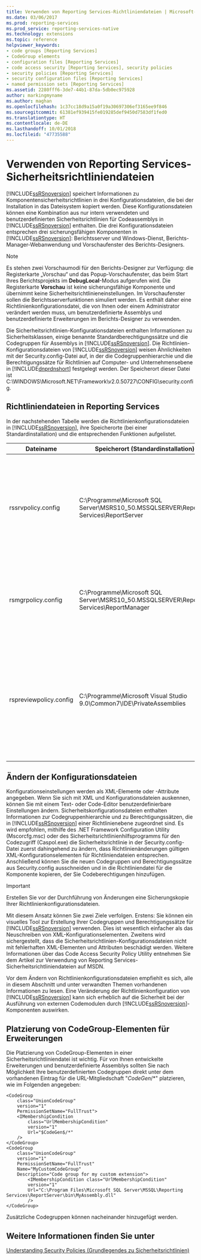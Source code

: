 ```yaml
---
title: Verwenden von Reporting Services-Richtliniendateien | Microsoft-Dokumentation
ms.date: 03/06/2017
ms.prod: reporting-services
ms.prod_service: reporting-services-native
ms.technology: extensions
ms.topic: reference
helpviewer_keywords:
- code groups [Reporting Services]
- CodeGroup elements
- configuration files [Reporting Services]
- code access security [Reporting Services], security policies
- security policies [Reporting Services]
- security configuration files [Reporting Services]
- named permission sets [Reporting Services]
ms.assetid: 2280fff6-3de7-44b1-87da-5db0ec975928
author: markingmyname
ms.author: maghan
ms.openlocfilehash: 1c37cc18d9a15a0f19a30697306ef3165ee9f846
ms.sourcegitcommit: 61381ef939415fe019285def9450d7583df1fed0
ms.translationtype: HT
ms.contentlocale: de-DE
ms.lasthandoff: 10/01/2018
ms.locfileid: "47735588"
---
```

# <a name="using-reporting-services-security-policy-files"></a>Verwenden von Reporting Services-Sicherheitsrichtliniendateien
  [!INCLUDE[ssRSnoversion](../../../includes/ssrsnoversion-md.md)] speichert Informationen zu Komponentensicherheitsrichtlinien in drei Konfigurationsdateien, die bei der Installation in das Dateisystem kopiert werden. Diese Konfigurationsdateien können eine Kombination aus nur intern verwendeten und benutzerdefinierten Sicherheitsrichtlinien für Codeassemblys in [!INCLUDE[ssRSnoversion](../../../includes/ssrsnoversion-md.md)] enthalten. Die drei Konfigurationsdateien entsprechen drei sicherungsfähigen Komponenten in [!INCLUDE[ssRSnoversion](../../../includes/ssrsnoversion-md.md)]: Berichtsserver und Windows-Dienst, Berichts-Manager-Webanwendung und Vorschaufenster des Berichts-Designers.  
  
> [!NOTE]  
>  Es stehen zwei Vorschaumodi für den Berichts-Designer zur Verfügung: die Registerkarte „Vorschau“ und das Popup-Vorschaufenster, das beim Start Ihres Berichtsprojekts im **DebugLocal**-Modus aufgerufen wird. Die Registerkarte **Vorschau** ist keine sicherungsfähige Komponente und übernimmt keine Sicherheitsrichtlinieneinstellungen. Im Vorschaufenster sollen die Berichtsserverfunktionen simuliert werden. Es enthält daher eine Richtlinienkonfigurationsdatei, die von Ihnen oder einem Administrator verändert werden muss, um benutzerdefinierte Assemblys und benutzerdefinierte Erweiterungen im Berichts-Designer zu verwenden.  
  
 Die Sicherheitsrichtlinien-Konfigurationsdateien enthalten Informationen zu Sicherheitsklassen, einige benannte Standardberechtigungssätze und die Codegruppen für Assemblys in [!INCLUDE[ssRSnoversion](../../../includes/ssrsnoversion-md.md)]. Die Richtlinien-Konfigurationsdateien von [!INCLUDE[ssRSnoversion](../../../includes/ssrsnoversion-md.md)] weisen Ähnlichkeiten mit der Security.config-Datei auf, in der die Codegruppenhierarchie und die Berechtigungssätze für Richtlinien auf Computer- und Unternehmensebene in [!INCLUDE[dnprdnshort](../../../includes/dnprdnshort-md.md)] festgelegt werden. Der Speicherort dieser Datei ist C:\WINDOWS\Microsoft.NET\Framework\v2.0.50727\CONFIG\security.config.  
  
## <a name="policy-files-in-reporting-services"></a>Richtliniendateien in Reporting Services  
 In der nachstehenden Tabelle werden die Richtlinienkonfigurationsdateien in [!INCLUDE[ssRSnoversion](../../../includes/ssrsnoversion-md.md)], ihre Speicherorte (bei einer Standardinstallation) und die entsprechenden Funktionen aufgelistet.  
  
|Dateiname|Speicherort (Standardinstallation)|und Beschreibung|  
|---------------|---------------------------------------|-----------------|  
|rssrvpolicy.config|C:\Programme\Microsoft SQL Server\MSRS10_50.MSSQLSERVER\Reporting Services\ReportServer|Die Berichtsserverrichtlinien-Konfigurationsdatei. Diese Sicherheitsrichtlinien wirken sich vorwiegend auf Berichtsausdrücke und benutzerdefinierte Assemblys aus, nachdem ein Bericht für einen Berichtsserver bereitgestellt wurde. Diese Richtliniendatei beeinflusst auch benutzerdefinierte Daten, Übermittlung, Rendering und Sicherheitserweiterungen, die für den Berichtsserver bereitgestellt wurden.|  
|rsmgrpolicy.config|C:\Programme\Microsoft SQL Server\MSRS10_50.MSSQLSERVER\Reporting Services\ReportManager|Richtlinienkonfigurationsdatei des Berichts-Managers. Diese Sicherheitsrichtlinien wirken sich auf alle Assemblys aus, die eine Erweiterung für den Berichts-Manager darstellen, wie zum Beispiel Abonnementbenutzeroberflächen-Erweiterungen für benutzerdefinierte Übermittlung.|  
|rspreviewpolicy.config|C:\Programme\Microsoft Visual Studio 9.0\Common7\IDE\PrivateAssemblies|Der Berichts-Designer enthält eine eigenständige Vorschaurichtlinien-Konfigurationsdatei. Diese Sicherheitsrichtlinien wirken sich auf Berichtsausdrücke und benutzerdefinierte Assemblys aus, die während der Vorschau und der Entwicklung in Berichten verwendet werden. Diese Richtlinien beeinflussen auch benutzerdefinierte Erweiterungen, z. B. Datenverarbeitungserweiterungen, die für den Berichts-Designer bereitgestellt werden.|  
  
## <a name="modifying-configuration-files"></a>Ändern der Konfigurationsdateien  
 Konfigurationseinstellungen werden als XML-Elemente oder -Attribute angegeben. Wenn Sie sich mit XML und Konfigurationsdateien auskennen, können Sie mit einem Text- oder Code-Editor benutzerdefinierbare Einstellungen ändern. Sicherheitskonfigurationsdateien enthalten Informationen zur Codegruppenhierarchie und zu Berechtigungssätzen, die in [!INCLUDE[ssRSnoversion](../../../includes/ssrsnoversion-md.md)] einer Richtlinienebene zugeordnet sind. Es wird empfohlen, mithilfe des .NET Framework Configuration Utility (Mscorcfg.msc) oder des Sicherheitsrichtlinienhilfsprogramms für den Codezugriff (Caspol.exe) die Sicherheitsrichtlinie in der Security.config-Datei zuerst dahingehend zu ändern, dass Richtlinienänderungen gültigen XML-Konfigurationselementen für Richtliniendateien entsprechen. Anschließend können Sie die neuen Codegruppen und Berechtigungssätze aus Security.config ausschneiden und in die Richtliniendatei für die Komponente kopieren, der Sie Codeberechtigungen hinzufügen.  
  
> [!IMPORTANT]  
>  Erstellen Sie vor der Durchführung von Änderungen eine Sicherungskopie Ihrer Richtlinienkonfigurationsdateien.  
  
 Mit diesem Ansatz können Sie zwei Ziele verfolgen. Erstens: Sie können ein visuelles Tool zur Erstellung Ihrer Codegruppen und Berechtigungssätze für [!INCLUDE[ssRSnoversion](../../../includes/ssrsnoversion-md.md)] verwenden. Dies ist wesentlich einfacher als das Neuschreiben von XML-Konfigurationselementen. Zweitens wird sichergestellt, dass die Sicherheitsrichtlinien-Konfigurationsdateien nicht mit fehlerhaften XML-Elementen und Attributen beschädigt werden. Weitere Informationen über das Code Access Security Policy Utility entnehmen Sie dem Artikel zur Verwendung von Reporting Services-Sicherheitsrichtliniendateien auf MSDN.  
  
 Vor dem Ändern von Richtlinienkonfigurationsdateien empfiehlt es sich, alle in diesem Abschnitt und unter verwandten Themen vorhandenen Informationen zu lesen. Eine Veränderung der Richtlinienkonfiguration von [!INCLUDE[ssRSnoversion](../../../includes/ssrsnoversion-md.md)] kann sich erheblich auf die Sicherheit bei der Ausführung von externen Codemodulen durch [!INCLUDE[ssRSnoversion](../../../includes/ssrsnoversion-md.md)]-Komponenten auswirken.  
  
## <a name="placement-of-codegroup-elements-for-extensions"></a>Platzierung von CodeGroup-Elementen für Erweiterungen  
 Die Platzierung von CodeGroup-Elementen in einer Sicherheitsrichtliniendatei ist wichtig. Für von Ihnen entwickelte Erweiterungen und benutzerdefinierte Assemblys sollten Sie nach Möglichkeit Ihre benutzerdefinierten Codegruppen direkt unter dem vorhandenen Eintrag für die URL-Mitgliedschaft "$CodeGen$/*" platzieren, wie im Folgenden angegeben:  
  
```  
<CodeGroup  
    class="UnionCodeGroup"  
    version="1"  
    PermissionSetName="FullTrust">  
    <IMembershipCondition   
        class="UrlMembershipCondition"  
        version="1"  
        Url="$CodeGen$/*"  
    />  
</CodeGroup>  
<CodeGroup   
    class="UnionCodeGroup"  
    version="1"  
    PermissionSetName="FullTrust"  
    Name="MyCustomCodeGroup"  
    Description="Code group for my custom extension">  
        <IMembershipCondition class="UrlMembershipCondition"  
        version="1"  
        Url="C:\Program Files\Microsoft SQL Server\MSSQL\Reporting Services\ReportServer\bin\MyAssembly.dll"  
        />  
</CodeGroup>  
```  
  
 Zusätzliche Codegruppen können nacheinander hinzugefügt werden.  
  
## <a name="see-also"></a>Weitere Informationen finden Sie unter  
 [Understanding Security Policies (Grundlegendes zu Sicherheitsrichtlinien)](../../../reporting-services/extensions/secure-development/understanding-security-policies.md)  
  
  
